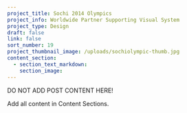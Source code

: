 ```yaml
---
project_title: Sochi 2014 Olympics
project_info: Worldwide Partner Supporting Visual System
project_type: Design
draft: false
link: false
sort_number: 19
project_thumbnail_image: /uploads/sochiolympic-thumb.jpg
content_section:
  - section_text_markdown:
    section_image:
---
```



DO NOT ADD POST CONTENT HERE!

Add all content in Content Sections.